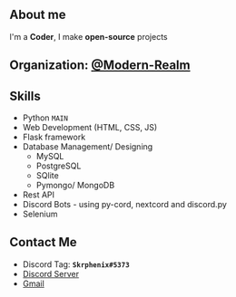 ## About me
I'm a **Coder**,
I make **open-source** projects

## Organization: [@Modern-Realm](https://github.com/Modern-Realm)

## Skills
- Python `MAIN`
- Web Development (HTML, CSS, JS)
- Flask framework
- Database Management/ Designing
  - MySQL
  - PostgreSQL
  - SQlite
  - Pymongo/ MongoDB
- Rest API
- Discord Bots - using py-cord, nextcord and discord.py
- Selenium

## Contact Me
- Discord Tag: **`Skrphenix#5373`**
- [Discord Server](https://discord.gg/GVMWx5EaAN)
- [Gmail](mailto:saikeerthan.keerthan.9@gmail.com)
